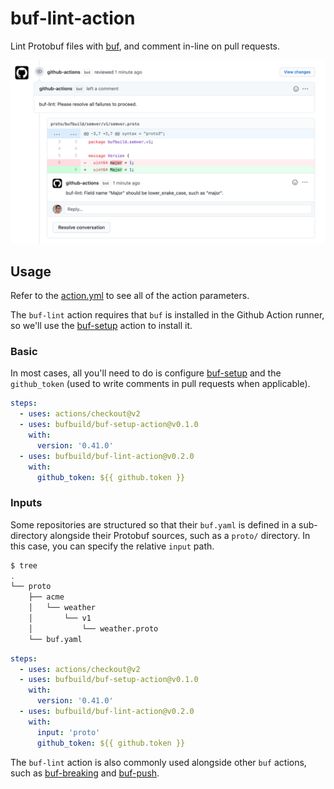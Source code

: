 # buf-lint-action

Lint Protobuf files with [buf](https://github.com/bufbuild/buf), and
comment in-line on pull requests.

  ![image](./static/img/lint.png)

## Usage

Refer to the [action.yml](https://github.com/bufbuild/buf-lint-action/blob/master/action.yml)
to see all of the action parameters.

The `buf-lint` action requires that `buf` is installed in the Github Action
runner, so we'll use the [buf-setup][1] action to install it.

### Basic

In most cases, all you'll need to do is configure [buf-setup][1] and the
`github_token` (used to write comments in pull requests when applicable).

```yaml
steps:
  - uses: actions/checkout@v2
  - uses: bufbuild/buf-setup-action@v0.1.0
    with:
      version: '0.41.0'
  - uses: bufbuild/buf-lint-action@v0.2.0
    with:
      github_token: ${{ github.token }}
```

### Inputs

Some repositories are structured so that their `buf.yaml` is defined
in a sub-directory alongside their Protobuf sources, such as a `proto/`
directory. In this case, you can specify the relative `input` path.

```sh
$ tree
.
└── proto
    ├── acme
    │   └── weather
    │       └── v1
    │           └── weather.proto
    └── buf.yaml
```

```yaml
steps:
  - uses: actions/checkout@v2
  - uses: bufbuild/buf-setup-action@v0.1.0
    with:
      version: '0.41.0'
  - uses: bufbuild/buf-lint-action@v0.2.0
    with:
      input: 'proto'
      github_token: ${{ github.token }}
```

The `buf-lint` action is also commonly used alongside other `buf` actions,
such as [buf-breaking][2] and [buf-push][3].

  [1]: https://github.com/marketplace/actions/buf-setup
  [2]: https://github.com/marketplace/actions/buf-breaking
  [3]: https://github.com/marketplace/actions/buf-push
